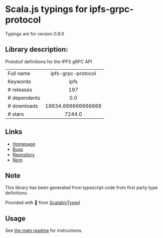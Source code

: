 
# Scala.js typings for ipfs-grpc-protocol

Typings are for version 0.8.0

## Library description:
Protobuf definitions for the IPFS gRPC API

|                    |                 |
| ------------------ | :-------------: |
| Full name          | ipfs-grpc-protocol |
| Keywords           | ipfs |
| # releases         | 197 |
| # dependents       | 0.0 |
| # downloads        | 18634.666666666668 |
| # stars            | 7244.0 |

## Links
- [Homepage](https://github.com/ipfs/js-ipfs/tree/master/packages/ipfs-grpc-protocol#readme)
- [Bugs](https://github.com/ipfs/js-ipfs/issues)
- [Repository](https://github.com/ipfs/js-ipfs)
- [Npm](https://www.npmjs.com/package/ipfs-grpc-protocol)
    


## Note
This library has been generated from typescript code from first party type definitions.

Provided with :purple_heart: from [ScalablyTyped](https://github.com/oyvindberg/ScalablyTyped)

## Usage
See [the main readme](../../readme.md) for instructions.


